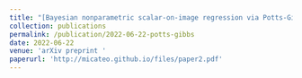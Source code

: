 ```yaml
---
title: "[Bayesian nonparametric scalar-on-image regression via Potts-Gibbs random partition models](https://arxiv.org/abs/2206.11051)"
collection: publications
permalink: /publication/2022-06-22-potts-gibbs
date: 2022-06-22
venue: 'arXiv preprint '
paperurl: 'http://micateo.github.io/files/paper2.pdf'
---
```



